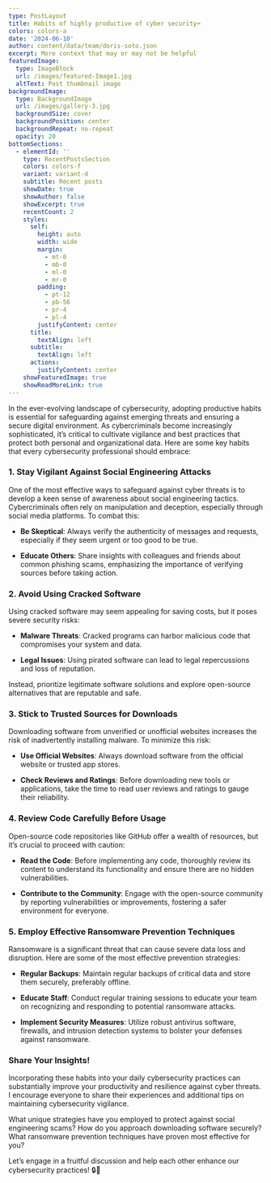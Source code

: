 ```yaml
---
type: PostLayout
title: Habits of highly productive of cyber security⌨️
colors: colors-a
date: '2024-06-10'
author: content/data/team/doris-soto.json
excerpt: More context that may or may not be helpful
featuredImage:
  type: ImageBlock
  url: /images/featured-Image1.jpg
  altText: Post thumbnail image
backgroundImage:
  type: BackgroundImage
  url: /images/gallery-3.jpg
  backgroundSize: cover
  backgroundPosition: center
  backgroundRepeat: no-repeat
  opacity: 20
bottomSections:
  - elementId: ''
    type: RecentPostsSection
    colors: colors-f
    variant: variant-d
    subtitle: Recent posts
    showDate: true
    showAuthor: false
    showExcerpt: true
    recentCount: 2
    styles:
      self:
        height: auto
        width: wide
        margin:
          - mt-0
          - mb-0
          - ml-0
          - mr-0
        padding:
          - pt-12
          - pb-56
          - pr-4
          - pl-4
        justifyContent: center
      title:
        textAlign: left
      subtitle:
        textAlign: left
      actions:
        justifyContent: center
    showFeaturedImage: true
    showReadMoreLink: true
---
```

In the ever-evolving landscape of cybersecurity, adopting productive habits is essential for safeguarding against emerging threats and ensuring a secure digital environment. As cybercriminals become increasingly sophisticated, it’s critical to cultivate vigilance and best practices that protect both personal and organizational data. Here are some key habits that every cybersecurity professional should embrace:

### 1. Stay Vigilant Against Social Engineering Attacks

One of the most effective ways to safeguard against cyber threats is to develop a keen sense of awareness about social engineering tactics. Cybercriminals often rely on manipulation and deception, especially through social media platforms. To combat this:

*   **Be Skeptical**: Always verify the authenticity of messages and requests, especially if they seem urgent or too good to be true.

*   **Educate Others**: Share insights with colleagues and friends about common phishing scams, emphasizing the importance of verifying sources before taking action.

### 2. Avoid Using Cracked Software

Using cracked software may seem appealing for saving costs, but it poses severe security risks:

*   **Malware Threats**: Cracked programs can harbor malicious code that compromises your system and data.

*   **Legal Issues**: Using pirated software can lead to legal repercussions and loss of reputation.

Instead, prioritize legitimate software solutions and explore open-source alternatives that are reputable and safe.

### 3. Stick to Trusted Sources for Downloads

Downloading software from unverified or unofficial websites increases the risk of inadvertently installing malware. To minimize this risk:

*   **Use Official Websites**: Always download software from the official website or trusted app stores.

*   **Check Reviews and Ratings**: Before downloading new tools or applications, take the time to read user reviews and ratings to gauge their reliability.

### 4. Review Code Carefully Before Usage

Open-source code repositories like GitHub offer a wealth of resources, but it’s crucial to proceed with caution:

*   **Read the Code**: Before implementing any code, thoroughly review its content to understand its functionality and ensure there are no hidden vulnerabilities.

*   **Contribute to the Community**: Engage with the open-source community by reporting vulnerabilities or improvements, fostering a safer environment for everyone.

### 5. Employ Effective Ransomware Prevention Techniques

Ransomware is a significant threat that can cause severe data loss and disruption. Here are some of the most effective prevention strategies:

*   **Regular Backups**: Maintain regular backups of critical data and store them securely, preferably offline.

*   **Educate Staff**: Conduct regular training sessions to educate your team on recognizing and responding to potential ransomware attacks.

*   **Implement Security Measures**: Utilize robust antivirus software, firewalls, and intrusion detection systems to bolster your defenses against ransomware.

### Share Your Insights!

Incorporating these habits into your daily cybersecurity practices can substantially improve your productivity and resilience against cyber threats. I encourage everyone to share their experiences and additional tips on maintaining cybersecurity vigilance. 

What unique strategies have you employed to protect against social engineering scams? How do you approach downloading software securely? What ransomware prevention techniques have proven most effective for you?

Let’s engage in a fruitful discussion and help each other enhance our cybersecurity practices! 🔒💬



